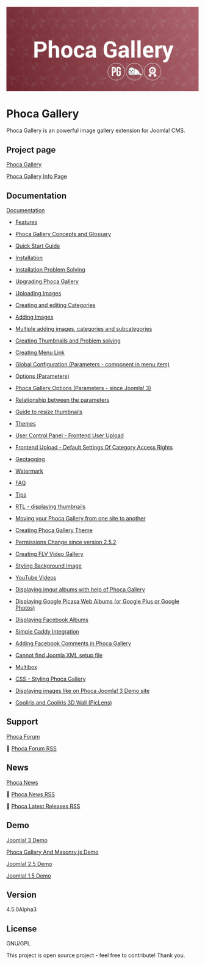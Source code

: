 



![Phoca Gallery](https://github.com/PhocaCz/PhocaGallery45/blob/main/phocagallery.png?raw=true)

# Phoca Gallery



Phoca Gallery is an powerful image gallery extension for Joomla! CMS.



## Project page

[Phoca Gallery](https://www.phoca.cz/phocagallery)

[Phoca Gallery Info Page](https://www.phoca.cz/project/phocagallery-joomla-gallery)



## Documentation

[Documentation](https://www.phoca.cz/documentation/category/2-phoca-gallery-component)

- [Features](https://www.phoca.cz/documents/2-phoca-gallery-component/2-features)

- [Phoca Gallery Concepts and Glossary](https://www.phoca.cz/documents/2-phoca-gallery-component/219-phoca-gallery-concepts-and-glossary)

- [Quick Start Guide](https://www.phoca.cz/documents/2-phoca-gallery-component/21-quick-start-guide)

- [Installation](https://www.phoca.cz/documents/2-phoca-gallery-component/4-installation)

- [Installation Problem Solving](https://www.phoca.cz/documents/2-phoca-gallery-component/203-installation-problem-solving)

- [Upgrading Phoca Gallery](https://www.phoca.cz/documents/2-phoca-gallery-component/13-upgrading-phoca-gallery)

- [Uploading Images](https://www.phoca.cz/documents/2-phoca-gallery-component/6-uploading-images)

- [Creating and editing Categories](https://www.phoca.cz/documents/2-phoca-gallery-component/218-creating-and-editing-categories)

- [Adding Images](https://www.phoca.cz/documents/2-phoca-gallery-component/7-adding-images)

- [Multiple adding images, categories and subcategories](https://www.phoca.cz/documents/2-phoca-gallery-component/8-multiple-adding-images-categories-and-subcategories)

- [Creating Thumbnails and Problem solving](https://www.phoca.cz/documents/2-phoca-gallery-component/9-creating-thumbnails-and-problem-solving)

- [Creating Menu Link](https://www.phoca.cz/documents/2-phoca-gallery-component/10-creating-menu-link)

- [Global Configuration (Parameters - component in menu item)](https://www.phoca.cz/documents/2-phoca-gallery-component/11-global-configuration-parameters-component-in-menu-item)

- [Options (Parameters)](https://www.phoca.cz/documents/2-phoca-gallery-component/494-options-parameters)

- [Phoca Gallery Options (Parameters - since Joomla! 3)](https://www.phoca.cz/documents/2-phoca-gallery-component/678-options-parameters-since-joomla-3)

- [Relationship between the parameters](https://www.phoca.cz/documents/2-phoca-gallery-component/701-relationship-between-the-parameters)

- [Guide to resize thumbnails](https://www.phoca.cz/documents/2-phoca-gallery-component/12-global-configuration-thumbnails-modal-box-popup-window-resizing)

- [Themes](https://www.phoca.cz/documents/2-phoca-gallery-component/16-themes)

- [User Control Panel - Frontend User Upload](https://www.phoca.cz/documents/2-phoca-gallery-component/20-user-upload)

- [Frontend Upload - Default Settings Of Category Access Rights](https://www.phoca.cz/documents/2-phoca-gallery-component/892-frontend-upload-default-settings-of-category-access-rights)

- [Geotagging](https://www.phoca.cz/documents/2-phoca-gallery-component/71-geotagging)

- [Watermark](https://www.phoca.cz/documents/2-phoca-gallery-component/19-watermark)

- [FAQ](https://www.phoca.cz/documents/2-phoca-gallery-component/24-faq)

- [Tips](https://www.phoca.cz/documents/2-phoca-gallery-component/511-tips)

- [RTL - displaying thumbnails](https://www.phoca.cz/documents/2-phoca-gallery-component/78-rtl-displaying-thumbnails)

- [Moving your Phoca Gallery from one site to another](https://www.phoca.cz/documents/2-phoca-gallery-component/92-moving-your-phoca-gallery-from-one-site-to-another)

- [Creating Phoca Gallery Theme](https://www.phoca.cz/documents/2-phoca-gallery-component/106-creating-phoca-gallery-theme)

- [Permissions Change since version 2.5.2](https://www.phoca.cz/documents/2-phoca-gallery-component/286-permissions-change-since-version-252)

- [Creating FLV Video Gallery](https://www.phoca.cz/documents/2-phoca-gallery-component/290-creating-flv-video-gallery)

- [Styling Background Image](https://www.phoca.cz/documents/2-phoca-gallery-component/317-styling-background-image)

- [YouTube Videos](https://www.phoca.cz/documents/2-phoca-gallery-component/18-youtube-videos)

- [Displaying imgur albums with help of Phoca Gallery](https://www.phoca.cz/documents/2-phoca-gallery-component/1010-displaying-imgur-albums-with-help-of-phoca-gallery)

- [Displaying Google Picasa Web Albums (or Google Plus or Google Photos)](https://www.phoca.cz/documents/2-phoca-gallery-component/321-displaying-google-picasa-web-albums-or-google-plus-or-google-photos)

- [Displaying Facebook Albums](https://www.phoca.cz/documents/2-phoca-gallery-component/443-displaying-facebook-albums)

- [Simple Caddy Integration](https://www.phoca.cz/documents/2-phoca-gallery-component/359-simple-caddy-integration)

- [Adding Facebook Comments in Phoca Gallery](https://www.phoca.cz/documents/2-phoca-gallery-component/391-adding-facebook-comments-in-phoca-gallery)

- [Cannot find Joomla XML setup file](https://www.phoca.cz/documents/2-phoca-gallery-component/438-cannot-find-joomla-xml-setup-file)

- [Multibox](https://www.phoca.cz/documents/2-phoca-gallery-component/627-multibox)

- [CSS - Styling Phoca Gallery](https://www.phoca.cz/documents/2-phoca-gallery-component/634-css-styling-phoca-gallery)

- [Displaying images like on Phoca Joomla! 3 Demo site](https://www.phoca.cz/documents/2-phoca-gallery-component/876-displaying-images-like-on-phoca-joomla-3-demo-site)

- [Cooliris and Cooliris 3D Wall (PicLens)](https://www.phoca.cz/documents/2-phoca-gallery-component/17-cooliris-and-cooliris-3d-wall-piclens)





## Support

[Phoca Forum](https://www.phoca.cz/forum)

:bell: [Phoca Forum RSS](https://www.phoca.cz/forum/app.php/feed)



## News

[Phoca News](https://www.phoca.cz/news)

:bell: [Phoca News RSS](https://www.phoca.cz/news?format=feed&type=rss)

:bell: [Phoca Latest Releases RSS](https://www.phoca.cz/download/feed/111?format=feed&type=rss)



## Demo

[Joomla! 3 Demo](https://www.phoca.cz/joomla3demo/)

[Phoca Gallery And Masonry.js Demo](https://www.phoca.cz/phocacartdemo/phoca-gallery)

[Joomla! 2.5 Demo](https://www.phoca.cz/joomlademo/)

[Joomla! 1.5 Demo](https://www.phoca.cz/demo/)



## Version

4.5.0Alpha3



## License

GNU/GPL



This project is open source project - feel free to contribute! Thank you.
